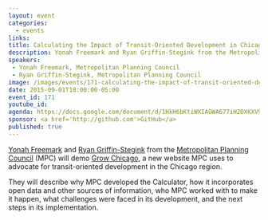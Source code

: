 ```yaml
---
layout: event
categories: 
  - events
links:
title: Calculating the Impact of Transit-Oriented Development in Chicago
description: Yonah Freemark and Ryan Griffin-Stegink from the Metropolitan Planning Council (MPC) will demo Grow Chicago, a new website MPC uses to advocate for transit-oriented development in the Chicago region.
speakers:
 - Yonah Freemark, Metropolitan Planning Council
 - Ryan Griffin-Stegink, Metropolitan Planning Council
image: /images/events/171-calculating-the-impact-of-transit-oriented-development-in-chicago.png
date: 2015-09-01T18:00:00-05:00
event_id: 171
youtube_id: 
agenda: https://docs.google.com/document/d/1HkH6bKtiWXIAGWA677iH2DXKXV9_Z1AOSfpFzcDyv28/edit#
sponsor: <a href='http://github.com'>GitHub</a>
published: true
---
```


[Yonah Freemark](https://twitter.com/yfreemark) and [Ryan Griffin-Stegink](https://www.linkedin.com/pub/ryan-griffin-stegink/64/b92/b7b) from the [Metropolitan Planning Council](http://www.metroplanning.org) (MPC) will demo [Grow Chicago](http://growchicago.metroplanning.org), a new website MPC uses to advocate for transit-oriented development in the Chicago region. 

They will describe why MPC developed the Calculator, how it incorporates open data and other sources of information, who MPC worked with to make it happen, what challenges were faced in its development, and the next steps in its implementation.